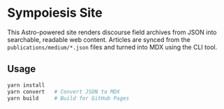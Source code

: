 # Sympoiesis Site

This Astro-powered site renders discourse field archives from JSON into searchable, readable web content. Articles are synced from the `publications/medium/*.json` files and turned into MDX using the CLI tool.

## Usage

```bash
yarn install
yarn convert   # Convert JSON to MDX
yarn build     # Build for GitHub Pages
```
